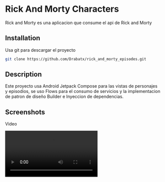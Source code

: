 # Rick And Morty Characters

Rick and Morty es una aplicacion que consume el api de Rick and Morty

## Installation

Usa git para descargar el proyecto

```bash
git clone https://github.com/Drabatx/rick_and_morty_episodes.git
```

## Description

Este proyecto usa Android Jetpack Compose para las vistas de personajes y episodios, se uso Flows para el consumo de servicios y la implementacion de patron de diseño Builder e Inyeccion de dependencias.

## Screenshots

Video

![Video_1](https://github.com/Drabatx/rick_and_morty_episodes/blob/master/img/video_1.mp4)

